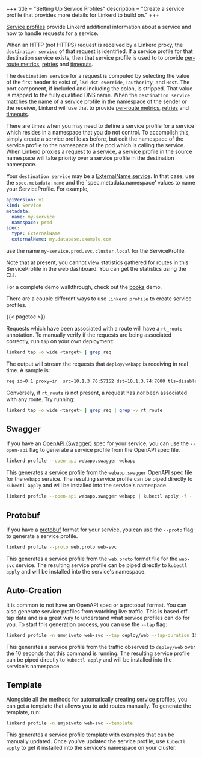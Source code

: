 +++
title = "Setting Up Service Profiles"
description = "Create a service profile that provides more details for Linkerd to build on."
+++

[Service profiles](/2/features/service-profiles/) provide Linkerd additional
information about a service and how to handle requests for a service.

When an HTTP (not HTTPS) request is received by a Linkerd proxy,
the `destination service` of that request is identified.  If a
service profile for that destination service exists, then that
service profile is used to
to provide [per-route metrics](/2/tasks/getting-per-route-metrics/),
[retries](/2/tasks/configuring-retries/) and
[timeouts](/2/tasks/configuring-timeouts/).

The `destination service` for a request is computed by selecting
the value of the first header to exist of, `l5d-dst-override`,
`:authority`, and `Host`.  The port component, if included and
including the colon, is stripped.  That value is mapped to the fully
qualified DNS name.  When the `destination service` matches the
name of a service profile in the namespace of the sender or the
receiver, Linkerd will use that to provide [per-route
metrics](/2/tasks/getting-per-route-metrics/),
[retries](/2/tasks/configuring-retries/) and
[timeouts](/2/tasks/configuring-timeouts/).

There are times when you may need to define a service profile for
a service which resides in a namespace that you do not control. To
accomplish this, simply create a service profile as before, but
edit the namespace of the service profile to the namespace of the
pod which is calling the service. When Linkerd proxies a request
to a service, a service profile in the source namespace will take
priority over a service profile in the destination namespace.

Your `destination service` may be a [ExternalName
service](https://kubernetes.io/docs/concepts/services-networking/service/#externalname).
In that case, use the `spec.metadata.name` and the
`spec.metadata.namespace' values to name your ServiceProfile. For
example,

```yaml
apiVersion: v1
kind: Service
metadata:
  name: my-service
  namespace: prod
spec:
  type: ExternalName
  externalName: my.database.example.com
```

use the name `my-service.prod.svc.cluster.local` for the ServiceProfile.

Note that at present, you cannot view statistics gathered for routes
in this ServiceProfile in the web dashboard. You can get the
statistics using the CLI.

For a complete demo walkthrough, check out the
[books](/2/tasks/books/#service-profiles) demo.

There are a couple different ways to use `linkerd profile` to create service
profiles.

{{< pagetoc >}}

Requests which have been associated with a route will have a `rt_route`
annotation. To manually verify if the requests are being associated correctly,
run `tap` on your own deployment:

```bash
linkerd tap -o wide <target> | grep req
```

The output will stream the requests that `deploy/webapp` is receiving in real
time. A sample is:

```bash
req id=0:1 proxy=in  src=10.1.3.76:57152 dst=10.1.3.74:7000 tls=disabled :method=POST :authority=webapp.default:7000 :path=/books/2878/edit src_res=deploy/traffic src_ns=foobar dst_res=deploy/webapp dst_ns=default rt_route=POST /books/{id}/edit
```

Conversely, if `rt_route` is not present, a request has *not* been associated
with any route. Try running:

```bash
linkerd tap -o wide <target> | grep req | grep -v rt_route
```

## Swagger

If you have an [OpenAPI (Swagger)](https://swagger.io/docs/specification/about/)
spec for your service, you can use the `--open-api` flag to generate a service
profile from the OpenAPI spec file.

```bash
linkerd profile --open-api webapp.swagger webapp
```

This generates a service profile from the `webapp.swagger` OpenAPI spec file
for the `webapp` service.  The resulting service profile can be piped directly
to `kubectl apply` and will be installed into the service's namespace.

```bash
linkerd profile --open-api webapp.swagger webapp | kubectl apply -f -
```

## Protobuf

If you have a [protobuf](https://developers.google.com/protocol-buffers/) format
for your service, you can use the `--proto` flag to generate a service profile.

```bash
linkerd profile --proto web.proto web-svc
```

This generates a service profile from the `web.proto` format file for the
`web-svc` service. The resulting service profile can be piped directly to
`kubectl apply` and will be installed into the service's namespace.

## Auto-Creation

It is common to not have an OpenAPI spec or a protobuf format. You can also
generate service profiles from watching live traffic. This is based off tap data
and is a great way to understand what service profiles can do for you. To start
this generation process, you can use the `--tap` flag:

```bash
linkerd profile -n emojivoto web-svc --tap deploy/web --tap-duration 10s
```

This generates a service profile from the traffic observed to
`deploy/web` over the 10 seconds that this command is running. The resulting service
profile can be piped directly to `kubectl apply` and will be installed into the
service's namespace.

## Template

Alongside all the methods for automatically creating service profiles, you can
get a template that allows you to add routes manually. To generate the template,
run:

```bash
linkerd profile -n emjoivoto web-svc --template
```

This generates a service profile template with examples that can be manually
updated. Once you've updated the service profile, use `kubectl apply` to get it
installed into the service's namespace on your cluster.
